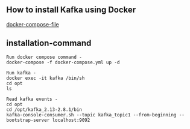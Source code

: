 ## How to install Kafka using Docker 
[docker-compose-file](https://github.com/iamsurajitmishra/KAFKA-PRODUCER-CONSUMER-SERVICE/blob/master/docker-compose.yml) 

## installation-command


```
Run docker compose command -
docker-compose -f docker-compose.yml up -d

```

```
Run kafka -
docker exec -it kafka /bin/sh
cd opt
ls
```

```
Read kafka events -
cd opt
cd /opt/kafka_2.13-2.8.1/bin
kafka-console-consumer.sh --topic kafka_topic1 --from-beginning --bootstrap-server localhost:9092

```
